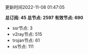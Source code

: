 更新时间2022-11-08 01:47:05

**总订阅: 45**
**总节点: 2597**
**有效节点: 690**
- ssr节点: 3
- v2ray节点: 515
- trojan节点: 61
- ss节点: 111
